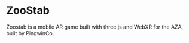 # ZooStab

  Zoostab is a mobile AR game built with three.js and WebXR for the AZA, built by PingwinCo.
  
 
